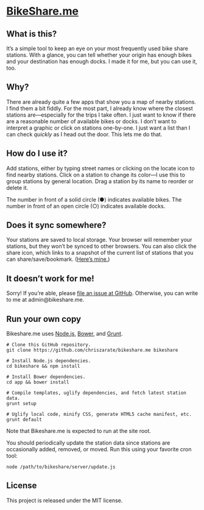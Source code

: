 # [BikeShare.me][bikeshare]

## What is this?

It’s a simple tool to keep an eye on your most frequently used bike share stations. With a glance, you can tell whether your origin has enough bikes and your destination has enough docks. I made it for me, but you can use it, too.

## Why?

There are already quite a few apps that show you a map of nearby stations. I find them a bit fiddly. For the most part, I already know where the closest stations are—especially for the trips I take often. I just want to know if there are a reasonable number of available bikes or docks. I don’t want to interpret a graphic or click on stations one-by-one. I just want a list than I can check _quickly_ as I head out the door. This lets me do that.

## How do I use it?

Add stations, either by typing street names or clicking on the locate icon to find nearby stations. Click on a station to change its color—I use this to group stations by general location. Drag a station by its name to reorder or delete it.

The number in front of a solid circle (●) indicates available bikes. The number in front of an open circle (○) indicates available docks.

## Does it sync somewhere?

Your stations are saved to local storage. Your browser will remember your stations, but they won’t be synced to other browsers. You can also click the share icon, which links to a snapshot of the current list of stations that you can share/save/bookmark. ([Here’s mine.][shared])

## It doesn’t work for me!

Sorry! If you’re able, please [file an issue at GitHub][issues]. Otherwise, you can write to me at &#97;&#100;&#109;&#105;&#110;&#64;&#98;&#105;&#107;&#101;&#115;&#104;&#97;&#114;&#101;&#46;&#109;&#101;.

## Run your own copy

Bikeshare.me uses [Node.js][nodejs], [Bower][bower], and [Grunt][grunt].

```
# Clone this GitHub repository.
git clone https://github.com/chriszarate/bikeshare.me bikeshare

# Install Node.js dependencies.
cd bikeshare && npm install

# Install Bower dependencies.
cd app && bower install

# Compile templates, uglify dependencies, and fetch latest station data.
grunt setup

# Uglify local code, minify CSS, generate HTML5 cache manifest, etc.
grunt default
```

Note that Bikeshare.me is expected to run at the site root.

You should periodically update the station data since stations are occasionally added, removed, or moved. Run this using your favorite cron tool:

```
node /path/to/bikeshare/server/update.js
```

## License

This project is released under the MIT license.

<!-- References -->
[bikeshare]: http://bikeshare.me
[shared]: http://bikeshare.me/nyc/a7b-a6Y-a6Z-a57-a2q-b4U-b4c-b6H-c6a-c4B-d4Q-d4J
[issues]: https://github.com/chriszarate/bikeshare.me/issues
[nodejs]: http://nodejs.org
[bower]: https://github.com/bower/bower
[grunt]: http://gruntjs.com/
